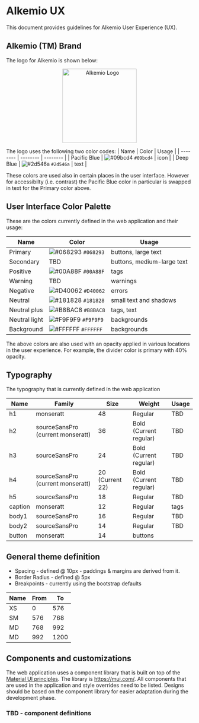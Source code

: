 # Alkemio UX 
This document provides guidelines for Alkemio User Experience (UX).

## Alkemio (TM) Brand
The logo for Alkemio is shown below:

<p align="center">
  <a href="http://alkem.io/" target="blank"><img src="https://alkem.io/uploads/logos/alkemio-logo.svg" width="200" alt="Alkemio Logo" /></a>
</p>

The logo uses the following two color codes:
| Name | Color | Usage |
| -------- | -------- | -------- |
| Pacific Blue     | ![#09bcd4](https://via.placeholder.com/15/09bcd4/000000?text=+) `#09bcd4`    | icon   |
| Deep Blue     | ![#2d546a](https://via.placeholder.com/15/2d546a/000000?text=+) `#2d546a`     | text  | 

These colors are used also in certain places in the user interface. However for accessibilty (i.e. contrast) the Pacific Blue color in particular is swapped in text for the Primary color above. 

## User Interface Color Palette
These are the colors currently defined in the web application and their usage:

| Name | Color | Usage |
| -------- | -------- | -------- |
| Primary     | ![#068293](https://via.placeholder.com/15/068293/000000?text=+) `#068293`    | buttons, large text  |
| Secondary     | TBD    | buttons, medium-large text  |
| Positive     | ![#00A88F](https://via.placeholder.com/15/00A88F/000000?text=+) `#00A88F`    | tags  |
| Warning    | TBD     | warnings  |
| Negative    | ![#D40062](https://via.placeholder.com/15/D40062/000000?text=+) `#D40062`     | errors  |
| Neutral     | ![#181828](https://via.placeholder.com/15/181828/000000?text=+) `#181828`     | small text and shadows  |
| Neutral plus    | ![#B8BAC8](https://via.placeholder.com/15/B8BAC8/000000?text=+) `#B8BAC8`     | tags, text  |
| Neutral light     | ![#F9F9F9](https://via.placeholder.com/15/F9F9F9/000000?text=+) `#F9F9F9`     | backgrounds  |
| Background     | ![#FFFFFF](https://via.placeholder.com/15/FFFFFF/000000?text=+) `#FFFFFF`    | backgrounds  |

The above colors are also used with an opacity applied in various locations in the user experience. For example, the divider color is primary with 40% opacity.

## Typography

The typography that is currently defined in the web application

| Name | Family | Size | Weight | Usage |
| -------- | -------- | -------- | -------- | -------- |
| h1 | monseratt | 48 | Regular | TBD |
| h2 | sourceSansPro (current monseratt) | 36 | Bold (Current regular) | TBD |
| h3 | sourceSansPro | 24 | Bold (Current regular) | TBD |
| h4 | sourceSansPro (current monseratt) | 20 (Current 22) | Bold (Current regular) | TBD |
| h5 | sourceSansPro | 18 | Regular | TBD |
| caption | monseratt | 12 | Regular | tags |
| body1 | sourceSansPro | 16 | Regular | TBD |
| body2 | sourceSansPro | 14 | Regular | TBD |
| button | monseratt | 14 | buttons |

## General theme definition

- Spacing - defined @ 10px - paddings & margins are derived from it.
- Border Radius - defined @ 5px
- Breakpoints - currently using the bootstrap defaults

| Name | From | To |
| -------- | -------- | -------- |
| XS | 0 | 576 |
| SM | 576 | 768 |
| MD | 768 | 992 |
| MD | 992 | 1200 |

## Components and customizations
The web application uses a component library that is built on top of the [Material UI principles](https://material.io/). The library is https://mui.com/. All components that are used in the application and style overrides need to be listed. Designs should be based on the component library for easier adaptation during the development phase.

### TBD - component definitions